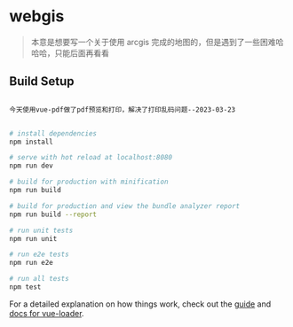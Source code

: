 # webgis

> 本意是想要写一个关于使用 arcgis 完成的地图的，但是遇到了一些困难哈哈哈，只能后面再看看

## Build Setup

```bash

今天使用vue-pdf做了pdf预览和打印，解决了打印乱码问题--2023-03-23


# install dependencies
npm install

# serve with hot reload at localhost:8080
npm run dev

# build for production with minification
npm run build

# build for production and view the bundle analyzer report
npm run build --report

# run unit tests
npm run unit

# run e2e tests
npm run e2e

# run all tests
npm test
```

For a detailed explanation on how things work, check out the [guide](http://vuejs-templates.github.io/webpack/) and [docs for vue-loader](http://vuejs.github.io/vue-loader).
